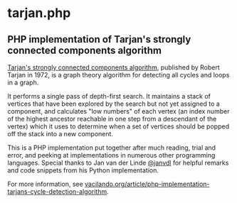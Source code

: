 # tarjan.php

## PHP implementation of Tarjan's strongly connected components algorithm

[Tarjan's strongly connected components algorithm](https://en.wikipedia.org/wiki/Tarjan%27s_strongly_connected_components_algorithm), published by Robert Tarjan in 1972, is a graph theory algorithm for detecting all cycles and loops in a graph.

It performs a single pass of depth-first search. It maintains a stack of vertices that have been explored by the search but not yet assigned to a component, and calculates "low numbers" of each vertex (an index number of the highest ancestor reachable in one step from a descendant of the vertex) which it uses to determine when a set of vertices should be popped off the stack into a new component.

This is a PHP implementation put together after much reading, trial and error, and peeking at implementations in numerous other programming languages. Special thanks to Jan van der Linde [@janvdl](https://github.com/janvdl) for helpful remarks and code snippets from his Python implementation.

For more information, see [vacilando.org/article/php-implementation-tarjans-cycle-detection-algorithm](https://vacilando.org/article/php-implementation-tarjans-cycle-detection-algorithm).
